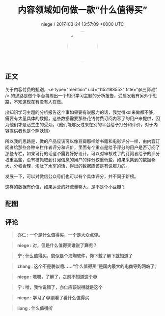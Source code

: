 <h1 align="center">内容领域如何做一款“什么值得买”</h1>
<p align="center">
    <a>niege / 2017-03-24 13:57:09 &#43;0000 UTC</a>
</p>

<div align="center">
    <img src="https://images.zsxq.com/Fl7mpUdfN6iS8EYQh7lJqU5pnXzI?e=1590940799&amp;token=kIxbL07-8jAj8w1n4s9zv64FuZZNEATmlU_Vm6zD:YB17ai-Kjrn6Km0zdM4CccXkteQ=" width="100" height="100" style="border:1px solid;border-radius:50%; color:#ffffff"/>
</div>

## 正文

<div>
关于内容付费的甄别，&lt;e type=&#34;mention&#34; uid=&#34;1152188552&#34; title=&#34;@三师叔&#34; /&gt; 的思路是做个平台每周出一个知识学习主题的分析报告，受启发我有另外个思路，不知道现在有没有人在做。

出知识学习主题的分析报告这个事如果要有说服力的话，我觉得kol来做都不够，需要有大量具体的数据，这些数据需要那些花钱付费订阅内容了的用户来提供，因为他们才是活生生的受众。（他们能够反过来在别的平台给予打分和评价，对于内容提供者也是个照妖镜）

所以我的思路是，做的产品应该可以像豆瓣那样给书籍和电影评分一样，由内容订阅者给那些各种专栏作者评分和评价，里面有个重点是给予评分的用户是否订阅了那些专栏，如果可行的话这个需要好好设计，可以对审核过了的订阅者给予的评分权重高些，没有被抓取到订阅信息的用户的评分权重低些，如果采集到的数据够大，分权合理，淘汰了水军的话，得出的数据应该是有说服力的。

发展一下，可以对微信公众号们也可以有个具体评分，并不同于新榜。

这样的数据有价值，如果运营的好流量够大，是不是个小豆瓣？
</div>

## 配图
<div class="image" align="center">

</div>

## 评论

<div align="left">
<div>

<blockquote >
<span> <strong>亦仁 : 一个是什么值得买，一个是大众点评。 </strong></span>
</blockquote>

<blockquote >
<span> <strong>niege : 对，但是什么值得买谁说了算呢？ </strong></span>
</blockquote>

<blockquote >
<span> <strong>宁 : 什么值得买，貌似是个海陶软件，你下载了解下就知道了 </strong></span>
</blockquote>

<blockquote >
<span> <strong>zhang : 这个不是貌似呢……“什么值得买”是国内最大的电商导购网站了。 </strong></span>
</blockquote>

<blockquote >
<span> <strong>niege : 嗯嗯，了解了，之前不知道这个😅 </strong></span>
</blockquote>

<blockquote >
<span> <strong>宁 : 哈，我怕说错了，亦仁应该说得就是这个 </strong></span>
</blockquote>

<blockquote >
<span> <strong>niege : 学习了😂刚看了看什么值得买 </strong></span>
</blockquote>

<blockquote >
<span> <strong>liang : 什么值得听 </strong></span>
</blockquote>

</div>
</div>